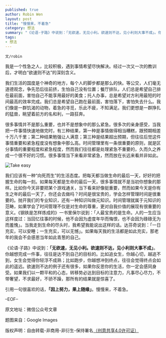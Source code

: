 ```yaml
---
published: true
author: Robin Wen
layout: post
title: "慢慢来，不着急"
category: 想法
summary: "《论语·子路》中说到：「无欲速，无见小利。欲速则不达，见小利则大事不成」。你越想完成一件事，往往是达不到自己的目标的。比如追女生，你越心切，越追不到，女生会觉得你轻浮不成熟；比如跑步，你越想冲到终点，往往会觉得终点会如此的遥远。欲速则不达的例子还有很多，如果你反思你的生活，你一定会感同身受。如果我们以一颗平和的心态，转移势必达到目标的注意力，凡事尽心尽力，不带奢望，不求最好，不骄不躁，那所有的结果就是惊喜了。"
tags: 
- 想法
---
```


`文/robin`

我是一个性急之人，比较积极，遇到事情希望尽快解决。经过一次又一次的教训后，才明白“欲速则不达”的深刻含义。

我们生活的国度是个神奇的地方，每个人的脚步都是那么的快。等公交，人们毫无道德观念，争先恐后往前挤，生怕自己没有位置；餐厅排队，人们总是希望自己排在最前面，害怕自己不能享用最好的美食；托人办事，总是希望对方利用最短的时间最高的效率完成。我们总是希望自己跑在最前面，害怕落下，害怕失去什么。我们像是一群饥渴的动物，着急的寻觅，乐此不疲，不知满足。我们更想是一群挣扎的猛兽，眺望着前方的名和利，一路狂奔。

很多事情并不是那么重要，也并不是想象中的那么紧急。很多次的亲身感受，当我把一件事情快速地做完时，有三种结果，第一种是事情做得相当糟糕，跟预期相差十万八千里；第二种结果勉强让人满意；第三种是结果超出预期，但往往后觉这件事情重要和紧急程度没有想象中那么高。时间管理里有一条很重要的原则，就是区分事情的重要程度和紧急程度，然而我们往往都是处理紧急不重要的，久而久之养成一个很不好的习惯。很多事情当下来看非常紧急，然而放在长远来看并非如此。

![Take easy](https://cdn.wenguobing.com/P5m4SR7.jpg)

我们应该有一种“向死而生”的生活态度。把每天都当做生命的最后一天，好好的把握生命的每一刻。如果每天都是生命的最后一天，很多事情就不是当初你想象的那样。比如你今天非要把某个游戏通关，当下看来好像挺重要，然而如果今天是你有生之年的最后一天了，你还会去做吗？时间是很宝贵的，学会怎样管理时间是很重要的。抛开我们的专业知识，还有一种知识叫做元知识。时间管理就属于元知识的范畴，如果学会了时间管理不仅是对生命的尊重，更对自我价值的展现有很重要的意义。《钢铁是怎样炼成的》一书里保尔说到：「人最宝贵的是生命。人的一生应当这样度过：当回忆往事的时候，他不会因为虚度年华而悔恨，也不会因为碌碌无为而羞愧」。当我走到生命的尽头时，我希望我能说出这样的话。达芬奇说到：「一日充实，可以安睡；一生充实，可以无憾」。如果每天我的生活都是如此充实，那老年的我会不会感恩当年如此青葱的自己。

《论语·子路》中说到：**「无欲速，无见小利。欲速则不达，见小利则大事不成」**。你越想完成一件事，往往是达不到自己的目标的。比如追女生，你越心切，越追不到，女生会觉得你轻浮不成熟；比如跑步，你越想冲到终点，往往会觉得终点会如此的遥远。欲速则不达的例子还有很多，如果你反思你的生活，你一定会感同身受。如果我们以一颗平和的心态，转移势必达到目标的注意力，凡事尽心尽力，不带奢望，不求最好，不骄不躁，那所有的结果就是惊喜了。

引用一句很喜欢的话，**「因上努力，果上随缘」**。慢慢来，不着急。

–EOF–

原文地址：微信公众号文章

题图来自：Google Images

版权声明：自由转载-非商用-非衍生-保持署名<a href="http://creativecommons.org/licenses/by-nc-nd/4.0/deed.zh" target="_blank">（创意共享4.0许可证）</a>
